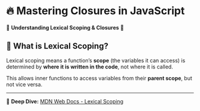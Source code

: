 # 🔥 Mastering Closures in JavaScript

🚀 **Understanding Lexical Scoping & Closures** 🚀

## 🔹 What is Lexical Scoping?
Lexical scoping means a function’s **scope** (the variables it can access) is determined by **where it is written in the code**, not where it is called. 

This allows inner functions to access variables from their **parent scope**, but not vice versa.

---

🔗 **Deep Dive:** [MDN Web Docs - Lexical Scoping](https://developer.mozilla.org/en-US/docs/Web/JavaScript/Guide/Closures#lexical_scoping)  
